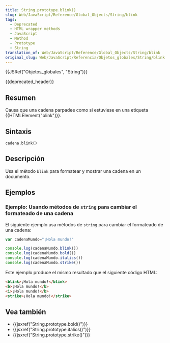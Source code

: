 ```yaml
---
title: String.prototype.blink()
slug: Web/JavaScript/Reference/Global_Objects/String/blink
tags:
  - Deprecated
  - HTML wrapper methods
  - JavaScript
  - Method
  - Prototype
  - String
translation_of: Web/JavaScript/Reference/Global_Objects/String/blink
original_slug: Web/JavaScript/Referencia/Objetos_globales/String/blink
---
```


{{JSRef("Objetos_globales", "String")}}

{{deprecated_header}}

## Resumen

Causa que una cadena parpadee como si estuviese en una etiqueta {{HTMLElement("blink")}}.

## Sintaxis

```
cadena.blink()
```

## Descripción

Usa el método `blink` para formatear y mostrar una cadena en un documento.

## Ejemplos

### Ejemplo: Usando métodos de `string` para cambiar el formateado de una cadena

El siguiente ejemplo usa métodos de `string` para cambiar el formateado de una cadena:

```js
var cadenaMundo="¡Hola mundo!"

console.log(cadenaMundo.blink())
console.log(cadenaMundo.bold())
console.log(cadenaMundo.italics())
console.log(cadenaMundo.strike())
```

Este ejemplo produce el mismo resultado que el siguiente código HTML:

```html
<blink>¡Hola mundo!</blink>
<b>¡Hola mundo!</b>
<i>¡Hola mundo!</b>
<strike>¡Hola mundo!</strike>
```

## Vea también

- {{jsxref("String.prototype.bold()")}}
- {{jsxref("String.prototype.italics()")}}
- {{jsxref("String.prototype.strike()")}}

